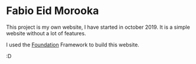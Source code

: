 # Fabio Eid Morooka
This project is my own website, I have started in october 2019.
It is a simple website without a lot of features.

I used the [Foundation](https://get.foundation/ "Foundation's Homepage") Framework to build this website.

:D
